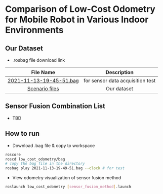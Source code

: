 # Comparison of Low-Cost Odometry for Mobile Robot in Various Indoor Environments

## Our Dataset

- .rosbag file download link

| File Name | Description |
|:---------:|:-----------:|
| [2021-11-13-19-45-51.bag](https://drive.google.com/file/d/1HWKkQmNr9aHAFg4VIHGh-mrRCe4SstbS/view?dusp=sharing)| for sensor data acquisition test |
| [Scenario files]([https://TBD](https://drive.google.com/drive/folders/1ONVs4CvSBaujFPBEARuzvEd-oGOKax3B?usp=sharing)) | Our dataset |

## Sensor Fusion Combination List

- TBD

## How to run

- Download .bag file & copy to workspace

```bash
roscore
roscd low_cost_odometry/bag
# copy the bag file in the directory
rosbag play 2021-11-13-19-49-51.bag --clock # for test
```

- View odometry visualization of sensor fusion method

```bash
roslaunch low_cost_odometry [sensor_fusion_method].launch
```

